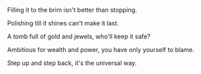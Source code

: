 Filling it to the brim
isn't better than stopping.

Polishing till it shines
can't make it last.

A tomb full of gold and jewels,
who'll keep it safe?

Ambitious for wealth and power,
you have only yourself to blame.

Step up and step back,
it's the universal way.
